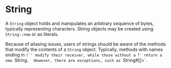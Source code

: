 # String

A `String` object holds and manipulates an arbitrary sequence of bytes,
typically representing characters. String objects may be created using
`String::new` or as literals.

Because of aliasing issues, users of strings should be aware of the methods
that modify the contents of a `String` object.  Typically, methods with names
ending in ``!`' modify their receiver, while those without a ``!`' return a
new `String`.  However, there are exceptions, such as `String#[]=`.